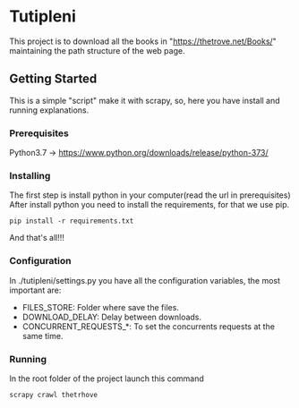 # Tutipleni

This project is to download all the books in "https://thetrove.net/Books/" maintaining the path structure of the web page.

## Getting Started

This is a simple "script" make it with scrapy, so, here you have install and running explanations.

### Prerequisites

Python3.7 -> https://www.python.org/downloads/release/python-373/

### Installing

The first step is install python in your computer(read the url in prerequisites)
After install python you need to install the requirements, for that we use pip.

```
pip install -r requirements.txt
```

And that's all!!!

### Configuration

In  ./tutipleni/settings.py you have all the configuration variables, the most important are:
 - FILES_STORE: Folder where save the files.
 - DOWNLOAD_DELAY: Delay between downloads.
 - CONCURRENT_REQUESTS_*: To set the concurrents requests at the same time.


### Running
In the root folder of the project launch this command
```
scrapy crawl thetrhove
```
